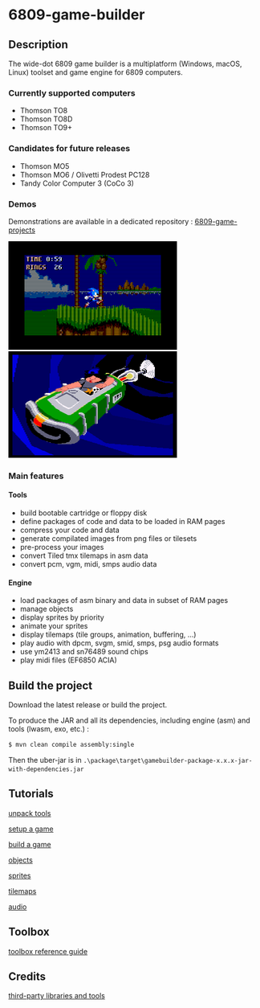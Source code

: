 # 6809-game-builder
## Description
The wide-dot 6809 game builder is a multiplatform (Windows, macOS, Linux) toolset and game engine for 6809 computers.

### Currently supported computers

- Thomson TO8
- Thomson TO8D
- Thomson TO9+

### Candidates for future releases

- Thomson MO5
- Thomson MO6 / Olivetti Prodest PC128
- Tandy Color Computer 3 (CoCo 3)

### Demos

Demonstrations are available in a dedicated repository : [6809-game-projects]

![sonic2][sonic2] ![dott][dott] 

### Main features

#### Tools

- build bootable cartridge or floppy disk
- define packages of code and data to be loaded in RAM pages
- compress your code and data
- generate compilated images from png files or tilesets
- pre-process your images
- convert Tiled tmx tilemaps in asm data
- convert pcm, vgm, midi, smps audio data

#### Engine
- load packages of asm binary and data in subset of RAM pages
- manage objects
- display sprites by priority
- animate your sprites
- display tilemaps (tile groups, animation, buffering, ...)
- play audio with dpcm, svgm, smid, smps, psg audio formats
- use ym2413 and sn76489 sound chips
- play midi files (EF6850 ACIA)

## Build the project
Download the latest release or build the project.

To produce the JAR and all its dependencies, including engine (asm) and tools (lwasm, exo, etc.) :

```bash
$ mvn clean compile assembly:single
```

Then the uber-jar is in `.\package\target\gamebuilder-package-x.x.x-jar-with-dependencies.jar`

## Tutorials

[unpack tools][unpack-tools]

[setup a game][setup-a-game]

[build a game][build-a-game]

[objects][objects]

[sprites][sprites]

[tilemaps][tilemaps]

[audio][audio]


## Toolbox

[toolbox reference guide][toolbox-reference]

## Credits

[third-party libraries and tools][credits]

[6809-game-projects]: https://github.com/wide-dot/6809-game-projects
[sonic2]: doc/demo.gif
[dott]: doc/demo2.gif
[unpack-tools]: doc/unpack-tools.md
[setup-a-game]: doc/setup-a-game.md
[build-a-game]: doc/build-a-game.md
[objects]: doc/objects.md
[sprites]: doc/sprites.md
[tilemaps]: doc/tilemaps.md
[audio]: doc/audio.md
[toolbox-reference]: doc/toolbox.md
[credits]: doc/credits.md